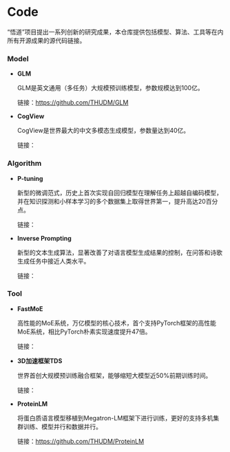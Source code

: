 # Code
“悟道”项目提出一系列创新的研究成果，本仓库提供包括模型、算法、工具等在内所有开源成果的源代码链接。

### Model
* **GLM**

  GLM是英文通用（多任务）大规模预训练模型，参数规模达到100亿。

  链接：https://github.com/THUDM/GLM 

* **CogView**
  
  CogView是世界最大的中文多模态生成模型，参数量达到40亿。

  链接：

### Algorithm
* **P-tuning**
 
  新型的微调范式，历史上首次实现自回归模型在理解任务上超越自编码模型，并在知识探测和小样本学习的多个数据集上取得世界第一，提升高达20百分点。

  链接：

* **Inverse Prompting**
  
  新型的文本生成算法，显著改善了对语言模型生成结果的控制，在问答和诗歌生成任务中接近人类水平。

  链接：

### Tool
* **FastMoE**
  
  高性能的MoE系统，万亿模型的核心技术，首个支持PyTorch框架的高性能MoE系统，相比PyTorch朴素实现速度提升47倍。

  链接：

* **3D加速框架TDS**

  世界首创大规模预训练融合框架，能够缩短大模型近50%前期训练时间。
  
  链接：
  
* **ProteinLM**

  将蛋白质语言模型移植到Megatron-LM框架下进行训练，更好的支持多机集群训练、模型并行和数据并行。
  
  链接：https://github.com/THUDM/ProteinLM


